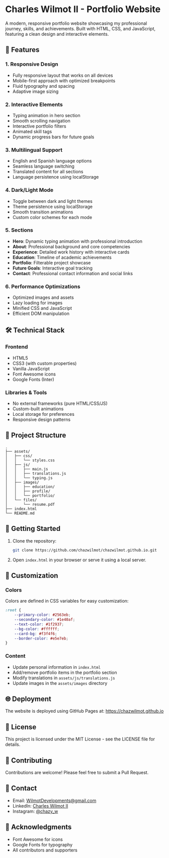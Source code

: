 # Charles Wilmot II - Portfolio Website

A modern, responsive portfolio website showcasing my professional journey, skills, and achievements. Built with HTML, CSS, and JavaScript, featuring a clean design and interactive elements.

## 🌟 Features

### 1. Responsive Design
- Fully responsive layout that works on all devices
- Mobile-first approach with optimized breakpoints
- Fluid typography and spacing
- Adaptive image sizing

### 2. Interactive Elements
- Typing animation in hero section
- Smooth scrolling navigation
- Interactive portfolio filters
- Animated skill tags
- Dynamic progress bars for future goals

### 3. Multilingual Support
- English and Spanish language options
- Seamless language switching
- Translated content for all sections
- Language persistence using localStorage

### 4. Dark/Light Mode
- Toggle between dark and light themes
- Theme persistence using localStorage
- Smooth transition animations
- Custom color schemes for each mode

### 5. Sections
- **Hero**: Dynamic typing animation with professional introduction
- **About**: Professional background and core competencies
- **Experience**: Detailed work history with interactive cards
- **Education**: Timeline of academic achievements
- **Portfolio**: Filterable project showcase
- **Future Goals**: Interactive goal tracking
- **Contact**: Professional contact information and social links

### 6. Performance Optimizations
- Optimized images and assets
- Lazy loading for images
- Minified CSS and JavaScript
- Efficient DOM manipulation

## 🛠️ Technical Stack

### Frontend
- HTML5
- CSS3 (with custom properties)
- Vanilla JavaScript
- Font Awesome icons
- Google Fonts (Inter)

### Libraries & Tools
- No external frameworks (pure HTML/CSS/JS)
- Custom-built animations
- Local storage for preferences
- Responsive design patterns

## 📁 Project Structure

```
.
├── assets/
│   ├── css/
│   │   └── styles.css
│   ├── js/
│   │   ├── main.js
│   │   ├── translations.js
│   │   └── typing.js
│   ├── images/
│   │   ├── education/
│   │   ├── profile/
│   │   └── portfolio/
│   └── files/
│       └── resume.pdf
├── index.html
└── README.md
```

## 🚀 Getting Started

1. Clone the repository:
   ```bash
   git clone https://github.com/chazwilmot/chazwilmot.github.io.git
   ```

2. Open `index.html` in your browser or serve it using a local server.

## 🎨 Customization

### Colors
Colors are defined in CSS variables for easy customization:
```css
:root {
    --primary-color: #2563eb;
    --secondary-color: #1e40af;
    --text-color: #1f2937;
    --bg-color: #ffffff;
    --card-bg: #f3f4f6;
    --border-color: #e5e7eb;
}
```

### Content
- Update personal information in `index.html`
- Add/remove portfolio items in the portfolio section
- Modify translations in `assets/js/translations.js`
- Update images in the `assets/images` directory

## 🌐 Deployment

The website is deployed using GitHub Pages at:
https://chazwilmot.github.io

## 📝 License

This project is licensed under the MIT License - see the LICENSE file for details.

## 🤝 Contributing

Contributions are welcome! Please feel free to submit a Pull Request.

## 📧 Contact

- Email: WilmotDevelopments@gmail.com
- LinkedIn: [Charles Wilmot II](https://www.linkedin.com/in/charles-wilmot/)
- Instagram: [@chazy_w](https://www.instagram.com/chazy_w)

## 🙏 Acknowledgments

- Font Awesome for icons
- Google Fonts for typography
- All contributors and supporters 